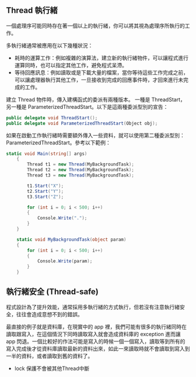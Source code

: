 ## Thread 執行緒 

一個處理序可能同時存在著一個以上的執行緒，你可以將其視為處理序所執行的工作。

多執行緒通常被應用在以下幾種狀況：

+ 耗時的運算工作：例如複雜的演算法，建立新的執行緒物件，可以讓程式進行運算同時，也可以指定其他工作，避免程式呆滯。
+ 等待回應訊息：例如讀取或是下載大量的檔案，當你等待這些工作完成之前，可以讓處理器執行其他工作，一旦接收到完成的回應事件時，才回來進行未完成的工作。

建立 Thread 物件時，傳入建構函式的委派有兩種版本。
一種是 ThreadStart，另一種是 ParameterizedThreadStart。以下是這兩種委派型別的宣告：

``` C#
public delegate void ThreadStart();
public delegate void ParameterizedThreadStart(Object obj);
```

如果在啟動工作執行緒時需要額外傳入一些資料，就可以使用第二種委派型別： ParameterizedThreadStart。參考以下範例：

``` C#
static void Main(string[] args)
    {
        Thread t1 = new Thread(MyBackgroundTask);
        Thread t2 = new Thread(MyBackgroundTask);
        Thread t3 = new Thread(MyBackgroundTask);

        t1.Start("X");
        t2.Start("Y");
        t3.Start("Z");

        for (int i = 0; i < 500; i++)
        {
            Console.Write(".");
        }
    }

    static void MyBackgroundTask(object param)
    {
        for (int i = 0; i < 500; i++)
        {
            Console.Write(param);
        }
    }
```

## 執行緒安全 (Thread-safe)

程式設計為了提升效能，通常採用多執行緒的方式執行，但若沒有注意執行緒安全，往往會造成意想不到的錯誤。

最直接的例子就是資料庫，在現實中的 app 裡，我們可能有很多的執行緒同時在讀取跟寫入，在這個情況下同時讀取寫入就會造成資料庫的 exception 進而讓 app 閃退。一個比較好的作法可能是寫入的時候一個一個寫入，讀取等到所有的寫入完成後才從資料庫讀取最新的資料出來，如此一來讀取時就不會讀取到寫入到一半的資料，或者讀取到舊的資料了。

+ lock 保護不會被其他Thread中斷
